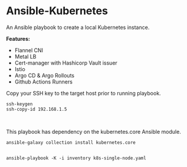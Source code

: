 # Ansible-Kubernetes
An Ansible playbook to create a local Kubernetes instance.<br>

<b>Features:</b><br>

* Flannel CNI
* Metal LB
* Cert-manager with Hashicorp Vault issuer
* Istio
* Argo CD & Argo Rollouts
* Github Actions Runners 


Copy your SSH key to the target host prior to running playbook.<br>
```
ssh-keygen
ssh-copy-id 192.168.1.5
```
<br>

This playbook has dependency on the kubernetes.core Ansible module.
```
ansible-galaxy collection install kubernetes.core


ansible-playbook -K -i inventory k8s-single-node.yaml
```